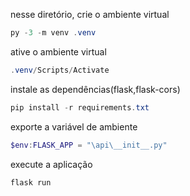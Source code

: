 nesse diretório, crie o ambiente virtual
```powershell
py -3 -m venv .venv
```

ative o ambiente virtual
```powershell
.venv/Scripts/Activate
```

instale as dependências(flask,flask-cors)
```powershell
pip install -r requirements.txt
```

exporte a variável de ambiente
```powershell
$env:FLASK_APP = "\api\__init__.py"
```
execute a aplicação
```powershell
flask run
```


